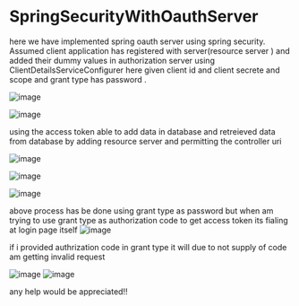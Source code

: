 # SpringSecurityWithOauthServer


here we have implemented spring oauth server using spring security.
Assumed client application has registered with server(resource server ) and added their dummy values in authorization server using ClientDetailsServiceConfigurer
here given client id and client secrete and scope and grant type has password .

![image](https://user-images.githubusercontent.com/115841974/203217961-5b87b465-0d69-4617-9e6d-5ec74c8c9fe2.png)

![image](https://user-images.githubusercontent.com/115841974/203217987-91306e82-bb93-461b-b9b9-312e715e0b53.png)


using the access token able to add data in database and retreieved data from database by adding resource server and permitting the controller uri 

![image](https://user-images.githubusercontent.com/115841974/203218137-0062e9ed-0bfb-4cfa-a66c-bd1d27ef796a.png)

![image](https://user-images.githubusercontent.com/115841974/203218156-9cea9390-c405-4dc2-b22b-7339a3daba71.png)

![image](https://user-images.githubusercontent.com/115841974/203218170-31297b6e-5ccd-4e2a-a0af-2a97e8410c6c.png)


above process has be done using grant type as password but when am trying to use grant type as authorization code to get access token its fialing at login page itself 
![image](https://user-images.githubusercontent.com/115841974/203218681-095ceaa4-3366-4b26-b79d-8f2c365473b7.png)

if i provided authrization code in grant type it will due to not supply of code am getting invalid request 

![image](https://user-images.githubusercontent.com/115841974/203218709-1056962d-0849-4c71-92b4-86e12450ca6b.png)
![image](https://user-images.githubusercontent.com/115841974/203218971-d3e9b720-2def-4cf5-997d-beb3fdaa81b2.png)


any help would be appreciated!!
